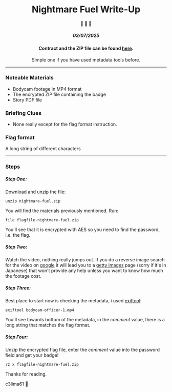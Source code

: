 <div align="center">

# Nightmare Fuel Write-Up
:vibration_mode: :vibration_mode: :vibration_mode:

##### 03/07/2025

#### Contract and the ZIP file can be found [here](https://hacktoria.com/#easy).

Simple one if you have used metadata tools before.

</div>


***


### Noteable Materials

- Bodycam footage in MP4 format
- The encrypted ZIP file containing the badge
- Story PDF file

### Briefing Clues

- None really except for the flag format instruction.

### Flag format

A long string of different characters

***

### Steps

##### Step One:

Download and unzip the file:

`unzip nightmare-fuel.zip`

You will find the materials previously mentioned. Run:

`file flagfile-nightmare-fuel.zip` 

You'll see that it is encrypted with AES so you need to find the password, i.e. the flag.

##### Step Two:

Watch the video, nothing really jumps out. If you do a reverse image search for the video on [google](https://www.google.com/) it will lead you to a [getty images](https://www.gettyimages.co.jp/%E5%8B%95%E7%94%BB/ghost-hunting-equipment) page (sorry if it's in Japanese) that won't provide any help unless you want to know how much the footage cost.

##### Step Three:

Best place to start now is checking the metadata, i used [exiftool](https://exiftool.org/):

`exiftool bodycam-officer-1.mp4`

You'll see towards bottom of the metadata, in the *comment* value, there is a long string that matches the flag format.  

##### Step Four:

Unzip the encrypted flag file, enter the *comment* value into the password field and get your badge!

`7z x flagfile-nightmare-fuel.zip`

Thanks for reading.

c3lima61 :mobile_phone_off:


